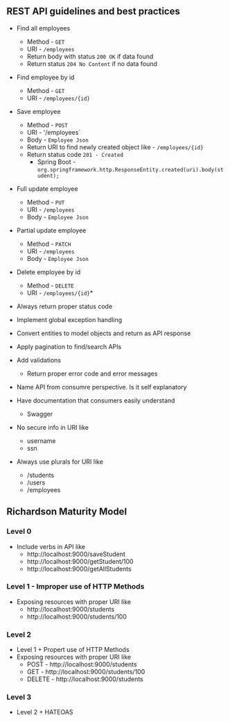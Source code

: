 ## REST API guidelines and best practices
* Find all employees
	* Method - `GET`
	* URI - `/employees`
	* Return body with status `200 OK` if data found
	* Return status `204 No Content` if no data found
	
* Find employee by id
	* Method - `GET`
	* URI - `/employees/{id}`
	
* Save employee
	* Method - `POST`
	* URI - '/employees`
	* Body - `Employee Json`
	* Return URI to find newly created object like - `/employees/{id}`
	* Return status code `201 - Created`
		* Spring Boot - `org.springframework.http.ResponseEntity.created(uri).body(student);`

* Full update employee
	* Method - `PUT`
	* URI - `/employees`
	* Body - `Employee Json`
	
* Partial update employee
	* Method - `PATCH`
	* URI - `/employees`
	* Body - `Employee Json`
	
* Delete employee by id
	* Method - `DELETE`
	* URI - `/employees/{id}`*
	
* Always return proper status code
* Implement global exception handling
* Convert entities to model objects and return as API response
* Apply pagination to find/search APIs
* Add validations 
	* Return proper error code and error messages
* Name API from consumre perspective. Is it self explanatory
* Have documentation that consumers easily understand
	* Swagger
* No secure info in URI like
	* username
	* ssn
* Always use plurals for URI like
	* /students
	* /users
	* /employees

## Richardson Maturity Model
### Level 0
* Include verbs in API like
	* http://localhost:9000/saveStudent
	* http://localhost:9000/getStudent/100
	* http://localhost:9000/getAllStudents
	
### Level 1 - Improper use of HTTP Methods
* Exposing resources with proper URI like
	* http://localhost:9000/students
	* http://localhost:9000/students/100

### Level 2
* Level 1 + Propert use of HTTP Methods
* Exposing resources with proper URI like
	* POST - http://localhost:9000/students
	* GET - http://localhost:9000/students/100
	* DELETE - http://localhost:9000/students

### Level 3
* Level 2 + HATEOAS